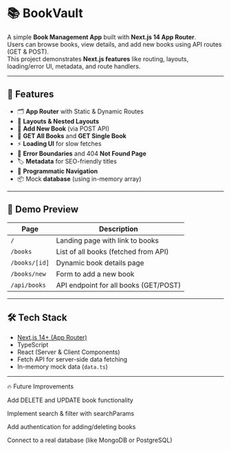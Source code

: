 # 📚 BookVault

A simple **Book Management App** built with **Next.js 14 App Router**.  
Users can browse books, view details, and add new books using API routes (GET & POST).  
This project demonstrates **Next.js features** like routing, layouts, loading/error UI, metadata, and route handlers.

---

## 🚀 Features

- 🗂️ **App Router** with Static & Dynamic Routes
- 🎨 **Layouts & Nested Layouts**
- 📝 **Add New Book** (via POST API)
- 📡 **GET All Books** and **GET Single Book**
- ⚡ **Loading UI** for slow fetches
- 🚧 **Error Boundaries** and 404 **Not Found Page**
- 🏷️ **Metadata** for SEO-friendly titles
- 🔄 **Programmatic Navigation**
- 📦 Mock **database** (using in-memory array)

---

## 📸 Demo Preview

| Page                     | Description                             |
|--------------------------|-----------------------------------------|
| `/`                      | Landing page with link to books         |
| `/books`                 | List of all books (fetched from API)    |
| `/books/[id]`            | Dynamic book details page               |
| `/books/new`             | Form to add a new book                  |
| `/api/books`             | API endpoint for all books (GET/POST)   |

---

## 🛠️ Tech Stack

- [Next.js 14+ (App Router)](https://nextjs.org/docs)
- TypeScript
- React (Server & Client Components)
- Fetch API for server-side data fetching
- In-memory mock data (`data.ts`)

---

🔥 Future Improvements

Add DELETE and UPDATE book functionality

Implement search & filter with searchParams

Add authentication for adding/deleting books

Connect to a real database (like MongoDB or PostgreSQL)

